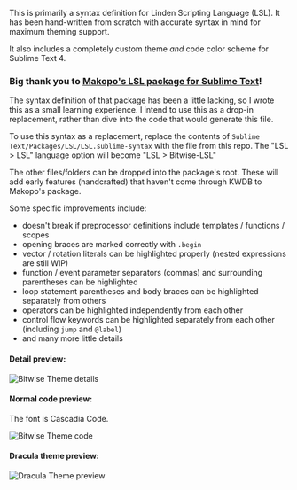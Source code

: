This is primarily a syntax definition for Linden Scripting Language (LSL). It has been hand-written from scratch with accurate syntax in mind for maximum theming support.

It also includes a completely custom theme _and_ code color scheme for Sublime Text 4.

### Big thank you to [Makopo's LSL package for Sublime Text](https://github.com/Makopo/sublime-text-lsl)!

The syntax definition of that package has been a little lacking, so I wrote this as a small learning experience. I intend to use this as a drop-in replacement, rather than dive into the code that would generate this file.

To use this syntax as a replacement, replace the contents of `Sublime Text/Packages/LSL/LSL.sublime-syntax` with the file from this repo.
The "LSL > LSL" language option will become "LSL > Bitwise-LSL"

The other files/folders can be dropped into the package's root. These will add early features (handcrafted) that haven't come through KWDB to Makopo's package.

Some specific improvements include:
- doesn't break if preprocessor definitions include templates / functions / scopes
- opening braces are marked correctly with `.begin`
- vector / rotation literals can be highlighted properly (nested expressions are still WIP)
- function / event parameter separators (commas) and surrounding parentheses can be highlighted
- loop statement parentheses and body braces can be highlighted separately from others
- operators can be highlighted independently from each other
- control flow keywords can be highlighted separately from each other (including `jump` and `@label`)
- and many more little details

#### Detail preview:
![Bitwise Theme details](https://imgur.com/mcBbyOo.png)

#### Normal code preview:
The font is Cascadia Code.

![Bitwise Theme code](https://imgur.com/rOx2Rmr.png)

#### Dracula theme preview:
![Dracula Theme preview](https://imgur.com/FebxqY0.png)
